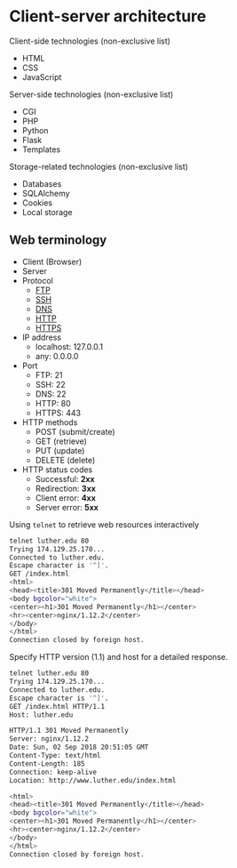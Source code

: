 # Client-server architecture

Client-side technologies (non-exclusive list)

* HTML
* CSS
* JavaScript

Server-side technologies (non-exclusive list)

* CGI
* PHP
* Python
* Flask
* Templates

Storage-related technologies (non-exclusive list)

* Databases
* SQLAlchemy
* Cookies
* Local storage

## Web terminology

* Client (Browser)
* Server
* Protocol
  * [FTP](https://en.wikipedia.org/wiki/File_Transfer_Protocol)
  * [SSH](https://en.wikipedia.org/wiki/Secure_Shell)
  * [DNS](https://en.wikipedia.org/wiki/Domain_Name_System)
  * [HTTP](https://en.wikipedia.org/wiki/Hypertext_Transfer_Protocol)
  * [HTTPS](https://en.wikipedia.org/wiki/HTTPS)
* IP address
  * localhost: 127.0.0.1
  * any: 0.0.0.0
* Port
  * FTP: 21
  * SSH: 22
  * DNS: 22
  * HTTP: 80
  * HTTPS: 443
* HTTP methods
  * POST (submit/create)
  * GET (retrieve)
  * PUT (update)
  * DELETE (delete)
* HTTP status codes
  * Successful: __2xx__
  * Redirection: __3xx__
  * Client error: __4xx__
  * Server error: __5xx__

Using `telnet` to retrieve web resources interactively

```bash
telnet luther.edu 80
Trying 174.129.25.170...
Connected to luther.edu.
Escape character is '^]'.
GET /index.html
<html>
<head><title>301 Moved Permanently</title></head>
<body bgcolor="white">
<center><h1>301 Moved Permanently</h1></center>
<hr><center>nginx/1.12.2</center>
</body>
</html>
Connection closed by foreign host.
```

Specify HTTP version (1.1) and host for a detailed response.

```bash
telnet luther.edu 80
Trying 174.129.25.170...
Connected to luther.edu.
Escape character is '^]'.
GET /index.html HTTP/1.1
Host: luther.edu

HTTP/1.1 301 Moved Permanently
Server: nginx/1.12.2
Date: Sun, 02 Sep 2018 20:51:05 GMT
Content-Type: text/html
Content-Length: 185
Connection: keep-alive
Location: http://www.luther.edu/index.html

<html>
<head><title>301 Moved Permanently</title></head>
<body bgcolor="white">
<center><h1>301 Moved Permanently</h1></center>
<hr><center>nginx/1.12.2</center>
</body>
</html>
Connection closed by foreign host.
```
